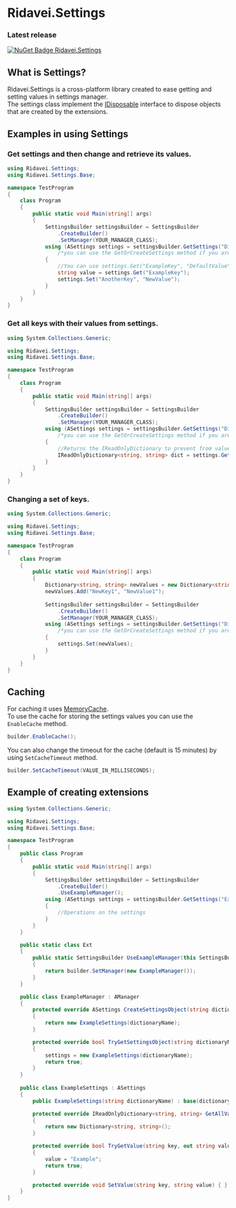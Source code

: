 # Ridavei.Settings

### Latest release
[![NuGet Badge Ridavei.Settings](https://buildstats.info/nuget/Ridavei.Settings)](https://www.nuget.org/packages/Ridavei.Settings)

## What is Settings?

Ridavei.Settings is a cross-platform library created to ease getting and setting values in settings manager.\
The settings class implement the [IDisposable](https://learn.microsoft.com/pl-pl/dotnet/api/system.idisposable) interface to dispose objects that are created by the extensions.

## Examples in using Settings

### Get settings and then change and retrieve its values.
```csharp
using Ridavei.Settings;
using Ridavei.Settings.Base;

namespace TestProgram
{
    class Program
    {
        public static void Main(string[] args)
        {
            SettingsBuilder settingsBuilder = SettingsBuilder
                .CreateBuilder()
                .SetManager(YOUR_MANAGER_CLASS);
            using (ASettings settings = settingsBuilder.GetSettings("DictionaryName")
                /*you can use the GetOrCreateSettings method if you are not sure if the settings dictionary exists*/)
            {
                //You can use settings.Get("ExampleKey", "DefaultValue") if you want to retrieve the default value if the key doesn't exists.
                string value = settings.Get("ExampleKey");
                settings.Set("AnotherKey", "NewValue");
            }
        }
    }
}
```
### Get all keys with their values from settings.
```csharp
using System.Collections.Generic;

using Ridavei.Settings;
using Ridavei.Settings.Base;

namespace TestProgram
{
    class Program
    {
        public static void Main(string[] args)
        {
            SettingsBuilder settingsBuilder = SettingsBuilder
                .CreateBuilder()
                .SetManager(YOUR_MANAGER_CLASS);
            using (ASettings settings = settingsBuilder.GetSettings("DictionaryName")
                /*you can use the GetOrCreateSettings method if you are not sure if the settings dictionary exists*/)
            {
                //Returns the IReadOnlyDictionary to prevent from value changing.
                IReadOnlyDictionary<string, string> dict = settings.GetAll();
            }
        }
    }
}
```
### Changing a set of keys.
```csharp
using System.Collections.Generic;

using Ridavei.Settings;
using Ridavei.Settings.Base;

namespace TestProgram
{
    class Program
    {
        public static void Main(string[] args)
        {
            Dictionary<string, string> newValues = new Dictionary<string, string>();
            newValues.Add("NewKey1", "NewValue1");
            
            SettingsBuilder settingsBuilder = SettingsBuilder
                .CreateBuilder()
                .SetManager(YOUR_MANAGER_CLASS);
            using (ASettings settings = settingsBuilder.GetSettings("DictionaryName")
                /*you can use the GetOrCreateSettings method if you are not sure if the settings dictionary exists*/)
            {
                settings.Set(newValues);
            }
        }
    }
}
```

## Caching

For caching it uses [MemoryCache](https://learn.microsoft.com/pl-pl/dotnet/api/system.runtime.caching.memorycache).\
To use the cache for storing the settings values you can use the `EnableCache` method.
```csharp
builder.EnableCache();
```
You can also change the timeout for the cache (default is 15 minutes) by using `SetCacheTimeout` method.
```csharp
builder.SetCacheTimeout(VALUE_IN_MILLISECONDS);
```

## Example of creating extensions
```csharp
using System.Collections.Generic;

using Ridavei.Settings;
using Ridavei.Settings.Base;

namespace TestProgram
{
    public class Program
    {
        public static void Main(string[] args)
        {
            SettingsBuilder settingsBuilder = SettingsBuilder
                .CreateBuilder()
                .UseExampleManager();
            using (ASettings settings = settingsBuilder.GetSettings("ExampleDictionary"))
            {
                //Operations on the settings
            }
        }
    }

    public static class Ext
    {
        public static SettingsBuilder UseExampleManager(this SettingsBuilder builder)
        {
            return builder.SetManager(new ExampleManager());
        }
    }

    public class ExampleManager : AManager
    {
        protected override ASettings CreateSettingsObject(string dictionaryName)
        {
            return new ExampleSettings(dictionaryName);
        }

        protected override bool TryGetSettingsObject(string dictionaryName, out ASettings settings)
        {
            settings = new ExampleSettings(dictionaryName);
            return true;
        }
    }
    
    public class ExampleSettings : ASettings
    {
        public ExampleSettings(string dictionaryName) : base(dictionaryName) { }

        protected override IReadOnlyDictionary<string, string> GetAllValues()
        {
            return new Dictionary<string, string>();
        }

        protected override bool TryGetValue(string key, out string value)
        {
            value = "Example";
            return true;
        }

        protected override void SetValue(string key, string value) { }
    }
}
```

